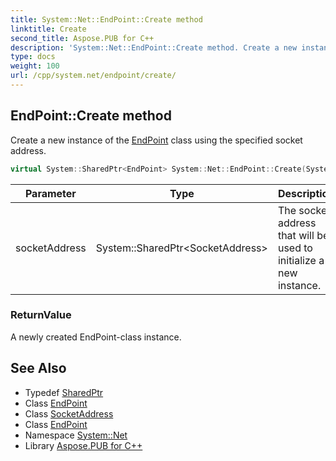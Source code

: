 ```yaml
---
title: System::Net::EndPoint::Create method
linktitle: Create
second_title: Aspose.PUB for C++
description: 'System::Net::EndPoint::Create method. Create a new instance of the EndPoint class using the specified socket address in C++.'
type: docs
weight: 100
url: /cpp/system.net/endpoint/create/
---
```

## EndPoint::Create method


Create a new instance of the [EndPoint](../) class using the specified socket address.

```cpp
virtual System::SharedPtr<EndPoint> System::Net::EndPoint::Create(System::SharedPtr<SocketAddress> socketAddress)
```


| Parameter | Type | Description |
| --- | --- | --- |
| socketAddress | System::SharedPtr\<SocketAddress\> | The socket address that will be used to initialize a new instance. |

### ReturnValue

A newly created EndPoint-class instance.

## See Also

* Typedef [SharedPtr](../../../system/sharedptr/)
* Class [EndPoint](../)
* Class [SocketAddress](../../socketaddress/)
* Class [EndPoint](../)
* Namespace [System::Net](../../)
* Library [Aspose.PUB for C++](../../../)
